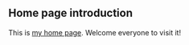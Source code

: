 ## Home page introduction
This is [my home page](https://pengyu-an.github.io). Welcome everyone to visit it!
